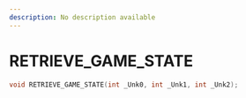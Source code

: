 ```yaml
---
description: No description available 
---
```


# RETRIEVE_GAME_STATE

```cpp
void RETRIEVE_GAME_STATE(int _Unk0, int _Unk1, int _Unk2);
```
